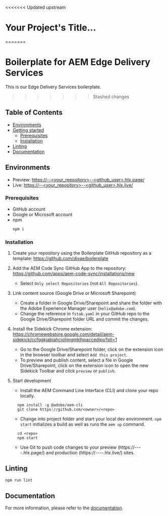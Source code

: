 <<<<<<< Updated upstream
# Your Project's Title...
=======
# Boilerplate for AEM Edge Delivery Services
This is our Edge Delivery Services boilerplate.
>>>>>>> Stashed changes

## Table of Contents
- [Environments](#environments)
- [Getting started](#getting-started)
    - [Prerequisites](#prerequisites)
    - [Installation](#installation)
- [Linting](#linting)
- [Documentation](#documentation)

## Environments
- Preview: [https://<branch>--<your_repository>--<github_user>.hlx.page/](https://main--eds-editorial--ifahrentholz.hlx.page/)
- Live: [https://<branch>--<your_repository>--<github_user>.hlx.live/](https://main--eds-editorial--ifahrentholz.hlx.live/)

### Prerequisites

- GitHub account
- Google or Microsoft account
- npm
  ```sh
  npm i
  ```

### Installation

1. Create your repository using the Boilerplate GitHub repository as a template:
   https://github.com/divae/boilerplate

2. Add the AEM Code Sync GitHub App to the repository:
   https://github.com/apps/aem-code-sync/installations/new

    - Select `Only select Repositories` (not `All Repositories`).

3. Link content source (Google Drive or Microsoft Sharepoint)
    - Create a folder in Google Drive/Sharepoint and share the folder with the Adobe Experience Manager user (`helix@adobe.com`).
    - Change the reference in `fstab.yaml` in your GitHub repo to the Google Drive/Sharepoint folder URL and commit the changes.

4. Install the Sidekick Chrome extension:
   https://chromewebstore.google.com/detail/aem-sidekick/ccfggkjabjahcjoljmgmklhpaccedipo?pli=1

    - Go to the Google Drive/Sharepoint folder, click on the extension icon in the browser toolbar and select `Add this project`.
    - To preview and publish content, select a file in Google Drive/Sharepoint, click on the extension icon to open the new Sidekick Toolbar and click `preview` or `publish`.

5. Start development
    - Install the AEM Command Line Interface (CLI) and clone your repo locally.
    ```
      npm install -g @adobe/aem-cli
      git clone https://github.com/<owner>/<repo>
    ```
    - Change into project folder and start your local dev environment. `npm start` initializes a build as well as runs the `aem up` command.
    ```
      cd <repo>
      npm start
    ```
    - Use Git to push code changes to your preview (https://<branch>--<repo>--<owner>.hlx.page/) and production (https://<branch>--<repo>--<owner>.hlx.live/) sites.

## Linting

```sh
npm run lint
```

## Documentation

For more information, please refer to the <a href="https://github.com/ifahrentholz/eds-editorial/wiki">documentation</a>.